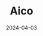 ---  
layout: startup_page  
title: "Aico"  
id: "aico.ai"  
permalink: "/aicoaico.ai04032024/"  
website: "https://aico.ai/"  
funding_round: "Majority Equity Investment"  
funding_amount: ""  
investors: "Accel-KKR, Juuri Partners"  
about: "Aico is a SaaS platform providing financial closing services for large enterprises. Its software automates accounting processes like file configuration, enabling faster month-end reporting with improved compliance and data accuracy. This allows accounting teams to focus on higher-value tasks."  
markets: "SaaS, Fintech, Financial Software, Automation/Workflow Software"  
hq: "Espoo, Uusimaa, Finland"  
founded_year: "2008"  
linkedin: "https://www.linkedin.com/company/aicoai"  
twitter: "https://twitter.com/aico"  
instagram: ""  
facebook: "https://www.facebook.com/AicoFinancialClose"  
crunchbase: "https://www.crunchbase.com/organization/aico"  
pitchbook: "https://pitchbook.com/profiles/company/443137-42"  

date_display: "03-Apr-2024"  
date: "2024-04-03"

# SEO Optimization  
meta_title: "Aico - Majority Equity Investment"  
meta_description: "Aico, Aico is a SaaS platform providing financial closing services for large enterprises. Its software automates accounting processes like file configuratio..."  
meta_keywords: "Aico, SaaS, Fintech, Financial Software, Automation/Workflow Software, Majority Equity Investment funding"  
canonical_url: "https://startup.projectstartups.com/aicoaico.ai04032024/"  
---